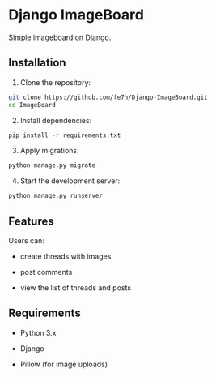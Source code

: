 # Django ImageBoard

Simple imageboard on Django.

## Installation

1. Clone the repository:

```bash
git clone https://github.com/fe7h/Django-ImageBoard.git
cd ImageBoard
```

2. Install dependencies:

```bash
pip install -r requirements.txt
```

3. Apply migrations:

```bash
python manage.py migrate
```

4. Start the development server:

```bash
python manage.py runserver
```

## Features

Users can:

- create threads with images

- post comments

- view the list of threads and posts

## Requirements

- Python 3.x

- Django

- Pillow (for image uploads)
